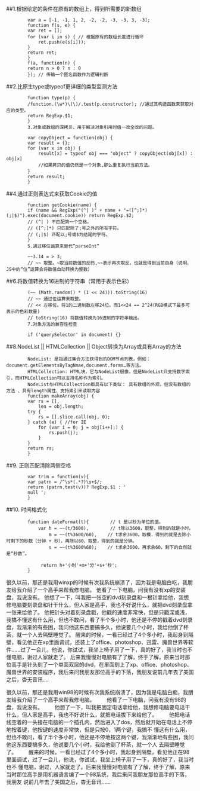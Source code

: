 ##1.根据给定的条件在原有的数组上，得到所需要的新数组

			var a = [-1, -1, 1, 2, -2, -2, -3, -3, 3, -3];
			function f(s, e) {
			var ret = [];
			for (var i in s) { // 根据原有的数组长度进行循环
			    ret.push(e(s[i]));
			}
			return ret;
			}
			f(a, function(n) {
			return n > 0 ? n : 0
			}); // 传输一个匿名函数作为逻辑判断
##2.比原生type或typeof更详细的类型监测方法

			function type(p) {
			/function.(\w*)\(\)/.test(p.constructor); //通过其构造函数来获取对应的类型。
			return RegExp.$1;
			}
			3.对象或数组的深拷贝，用于解决对象引用时值一改全改的问题。

			var copyObject = function(obj) {
			var result = {};
			for (var x in obj) {
			    result[x] = typeof obj === "object" ? copyObject(obj[x]) : obj[x]
			    //如果拷贝的值仍然是一个对象,那么重复执行当前方法。
			}　　
			return result;
			}
##4.通过正则表达式来获取Cookie的值

			function getCookie(name) {
			if (name && RegExp("(^| )" + name + "=([^;]*)(;|$)").exec(document.cookie)) return RegExp.$2;
			// (^| ) 不匹配第一个空格。
			// ([^;]*) 只匹配除了;号之外的所有字符。
			// (;|$) 匹配以;号或$为结尾的字符。
			}
			5.通过移位运算来替代”parseInt”

			~~3.14 = > 3;
			// ~~ 取整。~取当前数值的反码,~~表示再次取反，也就是得到当前自身（说明，JS中的“位”运算会将数值自动转换为整数）
##6.将数值转换为16进制的字符串（常用于表示色彩）

			(~~ (Math.random() * (1 << 24))).toString(16)
			// ~~ 通过位运算来取整。
			// << 左移位。将1的二进制数左移24位。而1<<24 == 2^24(RGB模式下最多可表示的色彩数量)
			// toString(16) 将数值转换为16进制的字符串输出。
			7.对象方法的兼容性检查

			if ('querySelector' in document) {}
##8.NodeList || HTMLCollection || Object转换为Array或具有Array的方法

			NodeList: 是指通过集合方法获得到的DOM节点列表，例如：document.getElementsByTagNmae,document.forms…等方法。
			HTMLCollection: HTML块，它与NodeList很像，但是NodeList只支持数字索引，而HTMLCollection可以支持名称作为索引。
			NodeList与HTMLCollection都具有以下类似： 具有数组的外观，但没有数组的方法 、具有length属性、支持索引来读取内容
			function makeArray(obj) {
			var rs = [],
			    len = obj.length;
			try {
			    rs = [].slice.call(obj, 0);
			} catch (e) { //for IE
			    for (var i = 0; j = obj[i++];) {
			        rs.push(j);
			    }
			}
			return rs;
			}
##9. 正则匹配清除两侧空格

			var trim = function(v){
			var patrn = /^\s*(.*?)\s+$/;
			return (patrn.test(v))? RegExp.$1 : '
			null ';
			}
##10. 时间格式化

			function dateFormat(t){        // t 是以秒为单位的值。
				var h = ~~(t/3600),        // t除以3600，取整，得到的就是小时。
				    m = ~~(t%3600/60),    // t求余3600，取模，得到的就是去除小时剩下的秒数（分钟 + 秒），再除以60，取整，得到的就是分钟。
				    s = ~~(t%3600%60);    // t求余3600，再求余60，剩下的自然就是“秒数”。

				 return h+'小时'+m+'分'+s+'秒';
			}

很久以前，那还是我用winxp的时候有次我系统崩溃了，因为我是电脑白吃，我朋友给我介绍了一个高手来帮我修电脑。 
他看了一下电脑，问我有没有xp的安装盘，我说没有。 
他想了一下，叫我把一张空的dvd刻录盘和一根针拿给他，我想修电脑要刻录盘和针干什么，但人家是高手，我也不好说什么，就把dvd刻录盘拿一张来给他了。 
他把针头对着刻录盘戳，他戳的速度非常快，但是只戳深或浅，我搞不懂这有什么用，但也不敢问，看了半个多小时，他还是不停的戳着dvd刻录盘，我渐渐的有些困，我问他这东西要搞多久，他说要几个小时，我给他倒了杯茶，就一个人去隔壁睡觉了。 
醒来的时候，一看已经过了4个多小时，我起身到隔壁，看见他正在xp里面调试，还装上了office、photoshop、迅雷、魔兽世界等软件……过了一会儿，他说，你试试，我坐上椅子用了一下，真的好了，我当时也不懂电脑，谢过人家就走了。 
后来我慢慢对电脑有了了解，终于了解，原来当时那位高手是针头刻了一个单面双层的dvd，在里面刻上了xp、office、photoshop、魔兽世界的安装程序，我后来问我朋友那位高手的下落，我朋友说前几年去了美国之后，杳无音讯....


很久以前，那还是我用win98的时候有次我系统崩溃了，因为我是电脑白痴，我朋友给我介绍了一个高手来帮我修电脑。
　　他看了一下电脑，问我有没有98的盘，我说没有。
　　他想了一下，叫我把固定电话拿给他，我想修电脑要电话干什么，但人家是高手，我也不好说什么，就把电话拔下来给他了。
　　他把电话线空着的一头接在电脑的一个插孔内，然后进入了dos，然后就开始在电话上不停地按着键，他按键的速度非常快，但是只按0，1两个键，我搞不 懂这有什么用，但也不敢问，看了半个多小时，他还是不停地按这两个键，我渐渐地有些困，我问他这东西要搞多久，他说要几个小时，我给他倒了杯茶，就一个人 去隔壁睡觉了。
　　醒来的时候，一看已经过了4个多小时，我起身到隔壁，看见他正在98里面调试，过了一会儿，他说，你试试，我坐上椅子用了一下，真的好了，我当时也不 懂电脑，谢过，人家就走了。后来我慢慢对电脑有了了解，终于了解，原来当时那位高手是用机器语言编了一个98系统，我后来问我朋友那位高手的下落，我朋友 说前几年去了美国之后，杳无音讯……